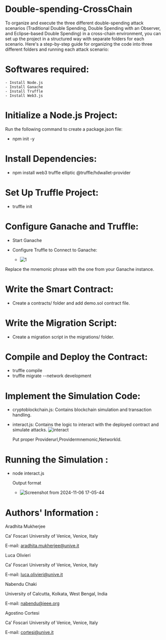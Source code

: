 # Double-spending-CrossChain
To organize and execute the three different double-spending attack scenarios (Traditional Double Spending, Double Spending with an Observer, and Eclipse-based Double Spending) in a cross-chain environment, you can set up the project in a structured way with separate folders for each scenario. Here's a step-by-step guide for organizing the code into three different folders and running each attack scenario: 


# Softwares required:
    - Install Node.js 
    - Install Ganache
    - Install Truffle
    - Install Web3.js
# Initialize a Node.js Project:
 Run the following command to create a package.json file:
   - npm init -y
# Install Dependencies:
   - npm install web3 truffle elliptic @truffle/hdwallet-provider
# Set Up Truffle Project:
   - truffle init
# Configure Ganache and Truffle:
  - Start Ganache
    
  - Configure Truffle to Connect to Ganache:
      -  ![1](https://github.com/user-attachments/assets/033cbbe8-196b-4b6d-8118-37bcadb4bc9f)
    
   Replace the mnemonic phrase with the one from your Ganache instance.
# Write the Smart Contract:
 - Create a contracts/ folder and add  demo.sol contract file.
# Write the Migration Script:
  - Create a migration script in the migrations/ folder.
# Compile and Deploy the Contract:
  - truffle compile
  - truffle migrate --network development
# Implement the Simulation Code:
 - cryptoblockchain.js: Contains blockchain simulation and transaction handling.
 - interact.js: Contains the logic to interact with the deployed contract and simulate attacks.
   ![interact](https://github.com/user-attachments/assets/8cf47204-a955-4531-8069-784ca50b6802)
   
   Put proper Providerurl,Providermnemonic,NetworkId.
# Running the Simulation :
 - node  interact.js
   
   Output format
    - ![Screenshot from 2024-11-06 17-05-44](https://github.com/user-attachments/assets/4f16409d-6510-490a-8ec7-0a31d8fa67f2)

# Authors' Information :

Aradhita Mukherjee

Ca’ Foscari University of Venice, Venice, Italy

E-mail: aradhita.mukherjee@unive.it

Luca Olivieri

Ca’ Foscari University of Venice, Venice, Italy

E-mail: luca.olivieri@unive.it 

Nabendu Chaki 

University of Calcutta, Kolkata, West Bengal, India

E-mail: nabendu@ieee.org

Agostino Cortesi

Ca’ Foscari University of Venice, Venice, Italy

E-mail: cortesi@unive.it 


      
